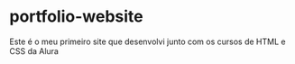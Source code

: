 # portfolio-website
Este é o meu primeiro site que desenvolvi junto com os cursos de HTML e CSS da Alura
